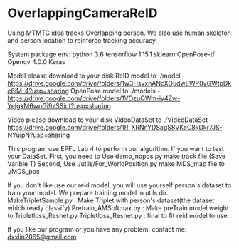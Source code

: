 # OverlappingCameraReID
Using MTMTC idea tracks Overlapping person. We also use human skeleton and person location to reinforce tracking accuracy.

System package env:
    python 3.6
    tensorflow 1.15.1
    sklearn
    OpenPose-tf
    Opencv 4.0.0
    Keras

Model please download to your disk
ReID model to ./model - <https://drive.google.com/drive/folders/1w3HsyxnANcXOudwEWP0vGWtpDkc6iM-4?usp=sharing>
OpenPose model to ./models -<https://drive.google.com/drive/folders/1VOzuQWm-iy4Zw-YeIgkM6wpGi9zSSicf?usp=sharing>

Video please download to your disk
VideoDataSet to ./VideoDataSet -<https://drive.google.com/drive/folders/1R_XRNnYDSagS8VKeC8kDkr7JS-NYuipN?usp=sharing>

This program use EPFL Lab 4 to perform our algorithm. 
If you want to test your DataSet. First, you need to Use demo_nopos.py make track file.(Save Varible T)
Second, Use ./utils/For_WorldPosition.py make MDS_map file to ./MDS_pos

If you don't like use our reid model, you will use yourself person's dataset to train your model.
We prepare training model in utils dir.
    MakeTripletSample.py : Make Triplet with person's dataset(the dataset which ready classify)
    Pretrain_AMSoftmax.py : Make preTrain model weight to Tripletloss_Resnet.py
    Tripletloss_Resnet.py : final to fit reid model to use.

If you like our program or you have any problem, contact me: <dxxlin2065@gmail.com>
